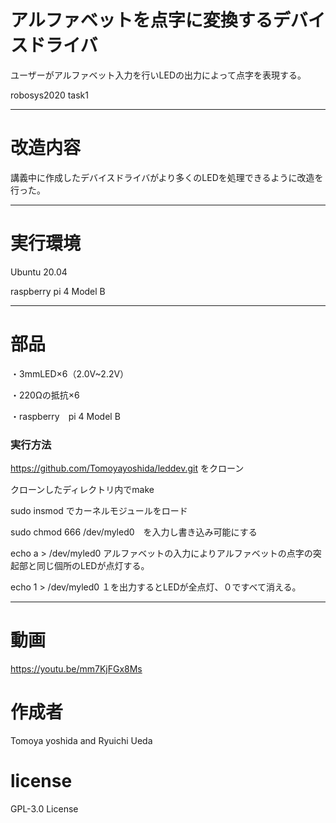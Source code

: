 # アルファベットを点字に変換するデバイスドライバ
ユーザーがアルファベット入力を行いLEDの出力によって点字を表現する。

robosys2020 task1

---

# 改造内容
講義中に作成したデバイスドライバがより多くのLEDを処理できるように改造を行った。

---

# 実行環境
Ubuntu 20.04

raspberry pi 4 Model B

---

# 部品
・3mmLED×6（2.0V~2.2V）

・220Ωの抵抗×6

・raspberry　pi 4 Model B
### 実行方法
https://github.com/Tomoyayoshida/leddev.git をクローン

クローンしたディレクトリ内でmake

sudo insmod でカーネルモジュールをロード

sudo chmod 666 /dev/myled0　を入力し書き込み可能にする

echo a > /dev/myled0 アルファベットの入力によりアルファベットの点字の突起部と同じ個所のLEDが点灯する。

echo 1 > /dev/myled0 １を出力するとLEDが全点灯、０ですべて消える。

---


# 動画
https://youtu.be/mm7KjFGx8Ms
# 作成者
Tomoya yoshida and Ryuichi Ueda 
# license
GPL-3.0 License

